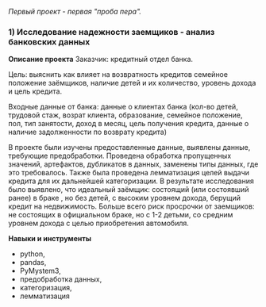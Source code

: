 *Первый проект - первая "проба пера".*
### 1) Исследование надежности заемщиков - анализ банковских данных ###

**Описание проекта**
Заказчик: кредитный отдел банка. 

Цель: выяснить как влияет на возвратность кредитов семейное положение заёмщиков, наличие детей и их количество, уровень дохода и цель кредита. 

Входные данные от банка: данные о клиентах банка (кол-во детей, трудовой стаж, возрат клиента, образование, семейное положение, пол, тип занятости, доход в месяц, цель получения кредита, данные о наличие задолженности по возврату кредита)

В проекте были изучены предоставленные данные, выявлены данные, требующие предобработки. Проведена обработка пропущенных значений, артефактов, дубликатов в данных, заменены типы данных, где это требовалось. Также была проведена лемматизация целей выдачи кредита для их дальнейшей категоризации. В результате исследования было выявлено, что идеальный заёмщик: состоящий (или состоявший ранее) в браке , но без детей, с высоким уровнем дохода, берущий кредит на недвижимость. Больше всего риск просрочки от заемщиков: не состоящих в официальном браке, но с 1-2 детьми, со средним уровнем дохода с целью приобретения автомобиля. 

**Навыки и инструменты**
- python, 
- pandas, 
- PyMystem3, 
- предобработка данных, 
- категоризация, 
- лемматизация
